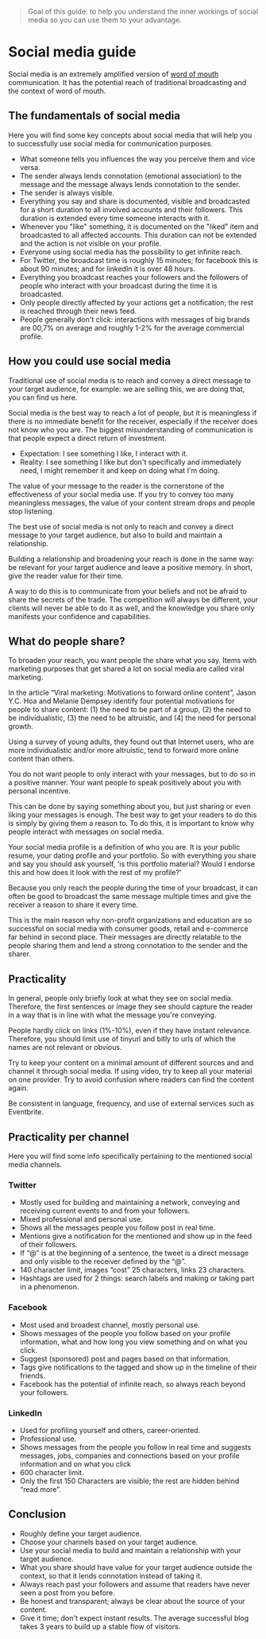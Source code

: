 > Goal of this guide: to help you understand the inner workings of social media so you can use them to your advantage.

# Social media guide

Social media is an extremely amplified version of [word of mouth](https://github.com/newatoms/guides/tree/ready/understand-conten-marketing/readme.md#word-of-mouth) communication.
It has the potential reach of traditional broadcasting and the context of word of mouth.

## The fundamentals of social media

Here you will find some key concepts about social media that will help you to successfully use social media for communication purposes.

* What someone tells you influences the way you perceive them and vice versa.
* The sender always lends connotation (emotional association) to the message and the message always lends connotation to the sender.
* The sender is always visible.
* Everything you say and share is documented, visible and broadcasted for a short duration to all involved accounts and their followers. This duration is extended every time someone interacts with it.
* Whenever you "like" something, it is documented on the "liked" item and broadcasted to all affected accounts. This duration can not be extended and the action is not visible on your profile.
* Everyone using social media has the possibility to get infinite reach.
* For Twitter, the broadcast time is roughly 15 minutes; for facebook this is about 90 minutes; and for linkedIn it is over 48 hours.
* Everything you broadcast reaches your followers and the followers of people who interact with your broadcast during the time it is broadcasted.
* Only people directly affected by your actions get a notification; the rest is reached through their news feed.
* People generally don't click: interactions with messages of big brands are 00,7% on average and roughly 1-2% for the average commercial profile.

## How you could use social media

Traditional use of social media is to reach and convey a direct message to your target audience, for example: we are selling this, we are doing that, you can find us here.

Social media is the best way to reach a lot of people, but it is meaningless if there is no immediate benefit for the receiver, especially if the receiver does not know who you are. The biggest misunderstanding of communication is that people expect a direct return of investment.

* Expectation: I see something I like, I interact with it.
* Reality: I see something I like but don't specifically and immediately need, I might remember it and keep on doing what I'm doing.

The value of your message to the reader is the cornerstone of the effectiveness of your social media use. If you try to convey too many meaningless messages, the value of your content stream drops and people stop listening.

The best use of social media is not only to reach and convey a direct message to your target audience, but also to build and maintain a relationship.

Building a relationship and broadening your reach is done in the same way: be relevant for your target audience and leave a positive memory. In short, give the reader value for their time.

A way to do this is to communicate from your beliefs and not be afraid to share the secrets of the trade. The competition will always be different, your clients will never be able to do it as well, and the knowledge you share only manifests your confidence and capabilities.

## What do people share?

To broaden your reach, you want people the share what you say. Items with marketing purposes that get shared a lot on social media are called viral marketing.

In the article “Viral marketing: Motivations to forward online content”, Jason Y.C. Hoa and Melanie Dempsey identify four potential motivations for people to share content: (1) the need to be part of a group, (2) the need to be individualistic, (3) the need to be altruistic, and (4) the need for personal growth.

Using a survey of young adults, they found out that Internet users, who are more individualistic and/or more altruistic, tend to forward more online content than others.

You do not want people to only interact with your messages, but to do so in a positive manner. Your want people to speak positively about you with personal incentive.

This can be done by saying something about you, but just sharing or even liking your messages is enough. The best way to get your readers to do this is simply by giving them a reason to.
To do this, it is important to know why people interact with messages on social media.

Your social media profile is a definition of who you are. It is your public resume, your dating profile and your portfolio. So with everything you share and say you should ask yourself, 'is this portfolio material? Would I endorse this and how does it look with the rest of my profile?'

Because you only reach the people during the time of your broadcast, it can often be good to broadcast the same message multiple times and give the receiver a reason to share it every time.

This is the main reason why non-profit organizations and education are so successful on social media with consumer goods, retail and e-commerce far behind in second place. Their messages are directly relatable to the people sharing them and lend a strong connotation to the sender and the sharer.

## Practicality

In general, people only briefly look at what they see on social media. Therefore, the first sentences or image they see should capture the reader in a way that is in line with what the message you're conveying.

People hardly click on links (1%-10%), even if they have instant relevance. Therefore, you should limit use of tinyurl and bitly to urls of which the names are not relevant or obvious.

Try to keep your content on a minimal amount of different sources and and channel it through social media. If using video, try to keep all your material on one provider. Try to avoid confusion where readers can find the content again.

Be consistent in language, frequency, and use of external services such as Eventbrite.

## Practicality per channel
Here you will find some info specifically pertaining to the mentioned social media channels.

### Twitter

* Mostly used for building and maintaining a network, conveying and receiving current events to and from your followers.
* Mixed professional and personal use.
* Shows all the messages people you follow post in real time.
* Mentions give a notification for the mentioned and show up in the feed of their followers.
* If “@” is at the beginning of a sentence, the tweet is a direct message and only visible to the receiver defined by the “@”.
* 140 character limit, images “cost” 25 characters, links 23 characters.
* Hashtags are used for 2 things: search labels and making or taking part in a phenomenon.

### Facebook

* Most used and broadest channel, mostly personal use.
* Shows messages of the people you follow based on your profile information, what and how long you view something and on what you click.
* Suggest (sponsored) post and pages based on that information.
* Tags give notifications to the tagged and show up in the timeline of their friends.
* Facebook has the potential of infinite reach, so always reach beyond your followers.

### LinkedIn

* Used for profiling yourself and others, career-oriented.
* Professional use.
* Shows messages from the people you follow in real time and suggests messages, jobs, companies and connections based on your profile information and on what you click
* 600 character limit.
* Only the first 150 Characters are visible; the rest are hidden behind “read more”.

## Conclusion
* Roughly define your target audience.
* Choose your channels based on your target audience.
* Use your social media to build and maintain a relationship with your target audience.
* What you share should have value for your target audience outside the context, so that it lends connotation instead of taking it.
* Always reach past your followers and assume that readers have never seen a post from you before.
* Be honest and transparent; always be clear about the source of your content.
* Give it time; don't expect instant results. The average successful blog takes 3 years to build up a stable flow of visitors.
